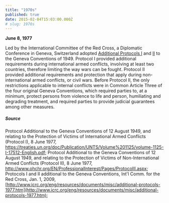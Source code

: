 ```yaml
---
title: "1970s"
published: true
date: 2015-02-04T15:03:00.000Z
# slug: 1970s
---
```


**June 8, 1977**

Led by the International Committee of the Red Cross, a Diplomatic Conference in Geneva, Switzerland adopted [Additional Protocols I](https://treaties.un.org/doc/Publication/UNTS/Volume%201125/volume-1125-I-17512-English.pdf) and [II](http://www.ohchr.org/EN/ProfessionalInterest/Pages/ProtocolII.aspx) to the Geneva Conventions of 1949\. Protocol I provided additional requirements during international armed conflicts, involving at least two countries, therefore limiting the way wars can be fought. Protocol II provided additional requirements and protection that apply during non-international armed conflicts, or civil wars. Before Protocol II, the only restrictions applicable to internal conflicts were in Common Article Three of the four original Geneva Conventions, which required parties to, at a minimum, protect persons from violence to life and person, humiliating and degrading treatment, and required parties to provide judicial guarantees among other measures.

##### Source

Protocol Additional to the Geneva Conventions of 12 August 1949, and relating to the Protection of Victims of International Armed Conflicts (Protocol I), 8 June 1977, https://treaties.un.org/doc/Publication/UNTS/Volume%201125/volume-1125-I-17512-English.pdf; Protocol Additional to the Geneva Conventions of 12 August 1949, and relating to the Protection of Victims of Non-International Armed Conflicts (Protocol II), 8 June 1977, http://www.ohchr.org/EN/ProfessionalInterest/Pages/ProtocolII.aspx; Protocols I and II additional to the Geneva Conventions, Int'l Comm. for the Red Cross, Jan. 1, 2009, [http://www.icrc.org/eng/resources/documents/misc/additional-protocols-1977.htm](http://www.icrc.org/eng/resources/documents/misc/additional-protocols-1977.htm);

